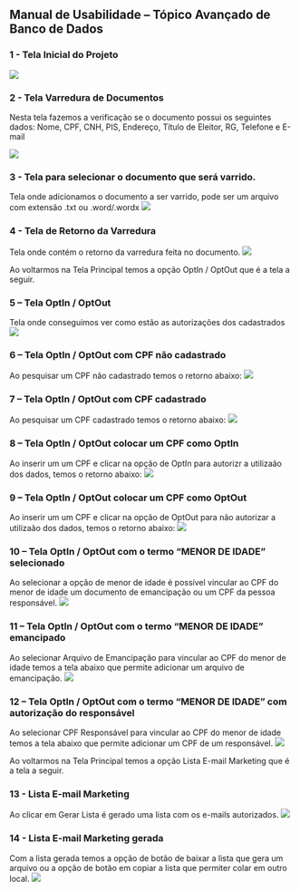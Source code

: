 ## Manual de Usabilidade – Tópico Avançado de Banco de Dados

### 1 - Tela Inicial do Projeto
 ![](https://github.com/ThaisBitencourt/Topicos-Avancados-em-Banco-de-Dados/blob/main/front/imagens/Imagem1.png?raw=true)  


### 2 - Tela Varredura de Documentos
Nesta tela fazemos a verificação se o documento possui os seguintes dados: Nome, CPF, CNH, PIS, Endereço, Título de Eleitor, RG, Telefone e E-mail
 
 ![](https://github.com/ThaisBitencourt/Topicos-Avancados-em-Banco-de-Dados/blob/main/front/imagens/Imagem2.png?raw=true)  

### 3 - Tela para selecionar o documento que será varrido.
Tela onde adicionamos o documento a ser varrido, pode ser um arquivo com extensão .txt ou .word/.wordx
  ![](https://github.com/ThaisBitencourt/Topicos-Avancados-em-Banco-de-Dados/blob/main/front/imagens/Imagem3.png?raw=true)  

### 4 - Tela de Retorno da Varredura
Tela onde contém o retorno da varredura feita no documento.
  ![](https://github.com/ThaisBitencourt/Topicos-Avancados-em-Banco-de-Dados/blob/main/front/imagens/Imagem4.png?raw=true)  

Ao voltarmos na Tela Principal temos a opção OptIn / OptOut que é a tela a seguir.

### 5 – Tela OptIn / OptOut
Tela onde conseguimos ver como estão as autorizações dos cadastrados 
  ![](https://github.com/ThaisBitencourt/Topicos-Avancados-em-Banco-de-Dados/blob/main/front/imagens/Imagem5.png?raw=true)  

### 6 – Tela OptIn / OptOut com CPF não cadastrado
Ao pesquisar um CPF não cadastrado temos o retorno abaixo:
  ![](https://github.com/ThaisBitencourt/Topicos-Avancados-em-Banco-de-Dados/blob/main/front/imagens/Imagem6.png?raw=true)  

### 7 – Tela OptIn / OptOut com CPF cadastrado
Ao pesquisar um CPF cadastrado temos o retorno abaixo:
  ![](https://github.com/ThaisBitencourt/Topicos-Avancados-em-Banco-de-Dados/blob/main/front/imagens/Imagem7.png?raw=true)  

### 8 – Tela OptIn / OptOut colocar um CPF como OptIn
Ao inserir um um CPF e clicar na opção de OptIn para autorizr a utilizaão dos dados, temos o retorno abaixo:
 ![](https://github.com/ThaisBitencourt/Topicos-Avancados-em-Banco-de-Dados/blob/main/front/imagens/Imagem8.png?raw=true)  
 

### 9 – Tela OptIn / OptOut colocar um CPF como OptOut
Ao inserir um um CPF e clicar na opção de OptOut para não autorizar a utilizaão dos dados, temos o retorno abaixo:
  ![](https://github.com/ThaisBitencourt/Topicos-Avancados-em-Banco-de-Dados/blob/main/front/imagens/Imagem9.png?raw=true)  

### 10 – Tela OptIn / OptOut com o termo “MENOR DE IDADE” selecionado
Ao selecionar a opção de menor de idade é possível vincular ao CPF do menor de idade um documento de emancipação ou um CPF da pessoa responsável.
  ![](https://github.com/ThaisBitencourt/Topicos-Avancados-em-Banco-de-Dados/blob/main/front/imagens/Imagem10.png?raw=true)  

### 11 – Tela OptIn / OptOut com o termo “MENOR DE IDADE” emancipado
Ao selecionar Arquivo de Emancipação para vincular ao CPF do menor de idade temos a tela abaixo que permite adicionar um arquivo de emancipação.
  ![](https://github.com/ThaisBitencourt/Topicos-Avancados-em-Banco-de-Dados/blob/main/front/imagens/Imagem11.png?raw=true)  

### 12 – Tela OptIn / OptOut com o termo “MENOR DE IDADE” com autorização do responsável
Ao selecionar CPF Responsável para vincular ao CPF do menor de idade temos a tela abaixo que permite adicionar um CPF de um responsável.
  ![](https://github.com/ThaisBitencourt/Topicos-Avancados-em-Banco-de-Dados/blob/main/front/imagens/Imagem12.png?raw=true)  

Ao voltarmos na Tela Principal temos a opção Lista E-mail Marketing que é a tela a seguir.

### 13 - Lista E-mail Marketing
Ao clicar em Gerar Lista é gerado uma lista com os e-mails autorizados.
  ![](https://github.com/ThaisBitencourt/Topicos-Avancados-em-Banco-de-Dados/blob/main/front/imagens/Imagem13.png?raw=true)  

### 14 - Lista E-mail Marketing gerada
Com a lista gerada temos a opção de botão de baixar a lista que gera um arquivo ou a opção de botão em copiar a lista que permiter colar em outro local.
  ![](https://github.com/ThaisBitencourt/Topicos-Avancados-em-Banco-de-Dados/blob/main/front/imagens/Imagem14.png?raw=true)  
